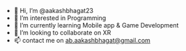 - 👋 Hi, I’m @aakashbhagat23
- 👀 I’m interested in Programming
- 🌱 I’m currently learning Mobile app & Game Development
- 💞️ I’m looking to collaborate on XR
- 📫 contact me on ab.aakashbhagat@gmail.com

<!---
aakashbhagat23/aakashbhagat23 is a ✨ special ✨ repository because its `README.md` (this file) appears on your GitHub profile.
You can click the Preview link to take a look at your changes.
--->
